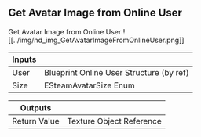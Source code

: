 ## Get Avatar Image from Online User
Get Avatar Image from Online User
![[../img/nd_img_GetAvatarImageFromOnlineUser.png]]

|Inputs||
|--|--|
| User | Blueprint Online User Structure (by ref) |
| Size | ESteamAvatarSize Enum |

|Outputs||
|--|--|
| Return Value | Texture Object Reference |
